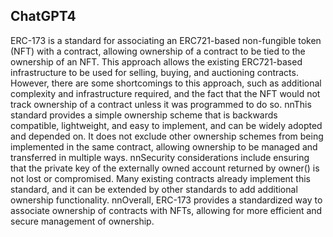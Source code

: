 ## ChatGPT4

ERC-173 is a standard for associating an ERC721-based non-fungible token (NFT) with a contract, allowing ownership of a contract to be tied to the ownership of an NFT. This approach allows the existing ERC721-based infrastructure to be used for selling, buying, and auctioning contracts. However, there are some shortcomings to this approach, such as additional complexity and infrastructure required, and the fact that the NFT would not track ownership of a contract unless it was programmed to do so. nnThis standard provides a simple ownership scheme that is backwards compatible, lightweight, and easy to implement, and can be widely adopted and depended on. It does not exclude other ownership schemes from being implemented in the same contract, allowing ownership to be managed and transferred in multiple ways. nnSecurity considerations include ensuring that the private key of the externally owned account returned by owner() is not lost or compromised. Many existing contracts already implement this standard, and it can be extended by other standards to add additional ownership functionality. nnOverall, ERC-173 provides a standardized way to associate ownership of contracts with NFTs, allowing for more efficient and secure management of ownership.
